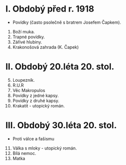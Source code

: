 # I. Obdobý před r. 1918
- Povídky (často psolečně s bratrem Josefem Čapkem).
1. Boží muka.
2. Trapné povídky.
3. Zářivé hlubiny.
4. Krakonošová zahrada (K. Čapek)

# II. Obdobý 20.léta 20. stol.
5. Loupezník.
6. R.U.R
7. Věc Makropulos
8. Povídky z jedné kapsy.
9. Povídky z druhé kapsy.
10. Krakatit - utopický román.

# III. Obdobý 30.léta 20. stol.
- Proti válce a fašismu
11. Válka s mloky - utopický román.
12. Bílá nemoc.
13. Matka